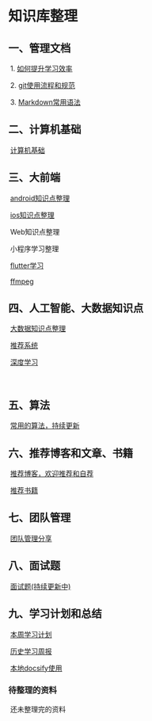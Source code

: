# 知识库整理

## 一、管理文档

​	1. [如何提升学习效率](管理文档/1.如何提升学习效率.md)

​	2. [git使用流程和规范](管理文档/git使用流程和规范.md)

​	3. [Markdown常用语法](管理文档/Markdown常用语法.md)

## 二、计算机基础

​          [计算机基础](计算机基础/README.md)

 

## 三、大前端

​	[android知识点整理](Android技术点/SUMMARY.md)

​	[ios知识点整理](ios知识点整理/README.md)

​	Web知识点整理

​	小程序学习整理

​	[flutter学习](flutter/flutter.md)

​    [ffmpeg](ffmpeg/ffmpeg.md)

## 四、人工智能、大数据知识点

​      [大数据知识点整理](大数据/README.md)

​      [推荐系统](大数据/推荐系统笔记.md)

​      [深度学习](人工智能/深度学习-mxnet.md)

​     


## 五、算法

​	[常用的算法，持续更新](算法/常用算法.md)



## 六、推荐博客和文章、书籍

​	[推荐博客，欢迎推荐和自荐](推荐博客和文章/推荐文章.md)

​	[推荐书籍](推荐博客和文章/推荐书籍和课程.md)



## 七、团队管理

​        [团队管理分享](团队管理/团队管理.md)



## 八、面试题

​      [面试题(持续更新中)](面试题/面试.md)



## 九、学习计划和总结

​	[本周学习计划](学习计划.md)

​	[历史学习周报](学习周报.md)

​       [本地docsify使用](关于我们/docsify使用.md)



### 待整理的资料

​       还未整理完的资料

